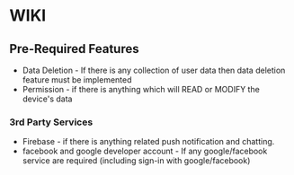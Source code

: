 # WIKI

## Pre-Required Features
  - Data Deletion - If there is any collection of user data then data deletion feature must be implemented
  - Permission - if there is anything which will READ or MODIFY the device's data

### 3rd Party Services
  - Firebase - if there is anything related push notification and chatting.
  - facebook and google developer account - If any google/facebook service are required (including sign-in with google/facebook)
